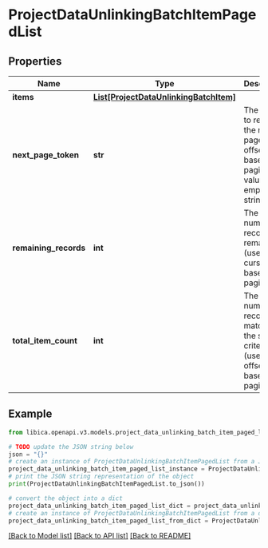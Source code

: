 # ProjectDataUnlinkingBatchItemPagedList


## Properties

Name | Type | Description | Notes
------------ | ------------- | ------------- | -------------
**items** | [**List[ProjectDataUnlinkingBatchItem]**](ProjectDataUnlinkingBatchItem.md) |  | 
**next_page_token** | **str** | The cursor to request the next page. For offset-based paging the value is an empty string. | [optional] 
**remaining_records** | **int** | The number of records remaining (used in cursor based pagination) | [optional] 
**total_item_count** | **int** | The total number of records matching the search criteria (used in offset based pagination) | [optional] 

## Example

```python
from libica.openapi.v3.models.project_data_unlinking_batch_item_paged_list import ProjectDataUnlinkingBatchItemPagedList

# TODO update the JSON string below
json = "{}"
# create an instance of ProjectDataUnlinkingBatchItemPagedList from a JSON string
project_data_unlinking_batch_item_paged_list_instance = ProjectDataUnlinkingBatchItemPagedList.from_json(json)
# print the JSON string representation of the object
print(ProjectDataUnlinkingBatchItemPagedList.to_json())

# convert the object into a dict
project_data_unlinking_batch_item_paged_list_dict = project_data_unlinking_batch_item_paged_list_instance.to_dict()
# create an instance of ProjectDataUnlinkingBatchItemPagedList from a dict
project_data_unlinking_batch_item_paged_list_from_dict = ProjectDataUnlinkingBatchItemPagedList.from_dict(project_data_unlinking_batch_item_paged_list_dict)
```
[[Back to Model list]](../README.md#documentation-for-models) [[Back to API list]](../README.md#documentation-for-api-endpoints) [[Back to README]](../README.md)


